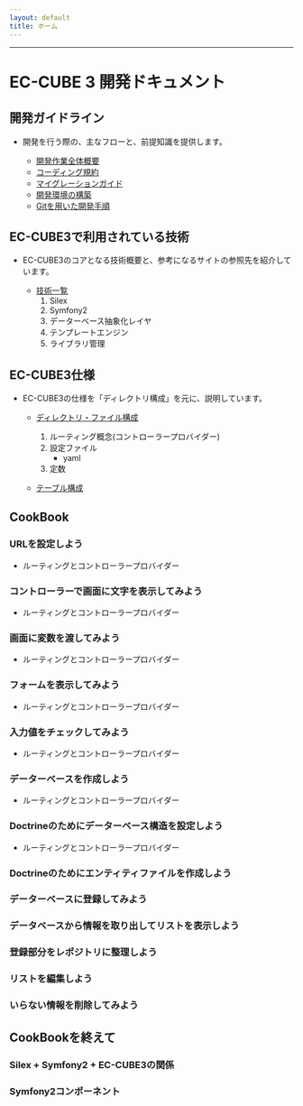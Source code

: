 ```yaml
---
layout: default
title: ホーム
---
```


---

# EC-CUBE 3 開発ドキュメント

<!--
## GitHub

[https://github.com/EC-CUBE/ec-cube](https://github.com/EC-CUBE/ec-cube)
-->

<!-- ## 目次 -->

## 開発ガイドライン
- 開発を行う際の、主なフローと、前提知識を提供します。

	- [開発作業全体概要](/workflow-general-image.html)
	- [コーディング規約](/coding_style.html)
	- [マイグレーションガイド](/migration.html)
	- [開発環境の構築](/development-environment.html)
	- [Gitを用いた開発手順](workflow.html)

## EC-CUBE3で利用されている技術
- EC-CUBE3のコアとなる技術概要と、参考になるサイトの参照先を紹介しています。

	- [技術一覧](/architecture.html)
		1. Silex 
		1. Symfony2
		1. データーベース抽象化レイヤ 
		1. テンプレートエンジン 
		1. ライブラリ管理 

## EC-CUBE3仕様

- EC-CUBE3の仕様を「ディレクトリ構成」を元に、説明しています。

	- [ディレクトリ・ファイル構成](/spec-directory-structure.html)
	  1. ルーティング概念(コントローラープロバイダー)
	  1. 設定ファイル
		 - yaml
	  1. 定数

	- [テーブル構成]()


## CookBook

### URLを設定しよう

- ルーティングとコントローラープロバイダー

### コントローラーで画面に文字を表示してみよう

- ルーティングとコントローラープロバイダー

### 画面に変数を渡してみよう

- ルーティングとコントローラープロバイダー

### フォームを表示してみよう

- ルーティングとコントローラープロバイダー

### 入力値をチェックしてみよう

- ルーティングとコントローラープロバイダー

### データーベースを作成しよう

- ルーティングとコントローラープロバイダー

### Doctrineのためにデーターベース構造を設定しよう

- ルーティングとコントローラープロバイダー

### Doctrineのためにエンティティファイルを作成しよう

### データーベースに登録してみよう

### データベースから情報を取り出してリストを表示しよう

### 登録部分をレポジトリに整理しよう

### リストを編集しよう

### いらない情報を削除してみよう

## CookBookを終えて

### Silex + Symfony2 + EC-CUBE3の関係

### Symfony2コンポーネント
<!--
## システム要件

## 開発ガイドライン

### EC-CUBE3仕様
-->

<!--
- [インストール方法](/install.html)
- [アップデート方法](/update.html)
- [システム要件](/requirement.html)
- ディレクトリ・ファイル構成
    - [ディレクトリ・ファイル構成](/directory.html)
    - [テンプレート探索順序](/template.html)
- プラグイン仕様
    - [プラグイン仕様・チュートリアル](/plugin.html)
    - [インストーラ仕様](/plugin_install.html)
    - [ハンドラによる優先制御仕様](/plugin_handler.html)
    - [php app/console plugin:develop を利用したプラグイン開発](/plugin_console.html)
- API仕様
    - [API開発指針](/api.html)
- 開発ガイドライン
    - [コーディング規約](/coding_style.html)
    - [マイグレーションガイド](/migration.html)
    - [ユニットテストガイド](/unittest.html)
    - [開発・デバッグTips](/tips.html)
    - [用語集(準備中)](/glossary.html)
- [FAQ(準備中)](/faq.html)
    - [TEST](http://www.google.co.jp)
-->
